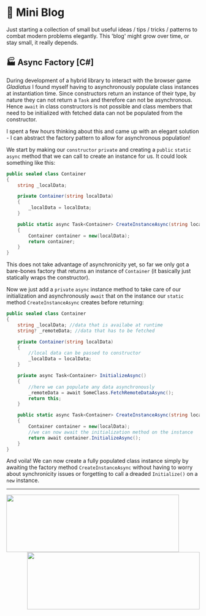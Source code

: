# 📝 Mini Blog

Just starting a collection of small but useful ideas / tips / tricks / patterns to combat modern problems elegantly. This 'blog' might grow over time, or stay small, it really depends.

## 🏭 Async Factory [C#]

During development of a hybrid library to interact with the browser game *Gladiatus* I found myself having to asynchronously populate class instances at instantiation time. Since constructors return an instance of their type, by nature they can not return a `Task` and therefore can not be asynchronous. Hence `await` in class constructors is not possible and class members that need to be initialized with fetched data can not be populated from the constructor.

I spent a few hours thinking about this and came up with an elegant solution - I can abstract the factory pattern to allow for asynchronous population!

We start by making our `constructor` `private` and creating a `public` `static` `async` method that we can call to create an instance for us. It could look something like this:

```C#
public sealed class Container
{
    string _localData;

    private Container(string localData)
    {
        _localData = localData;
    }

    public static async Task<Container> CreateInstanceAsync(string localData)
    {
        Container container = new(localData);
        return container;
    }
}
```

This does not take advantage of asynchronicity yet, so far we only got a bare-bones factory that returns an instance of `Container` (it basically just statically wraps the constructor).

Now we just add a `private` `async` instance method to take care of our initialization and asynchronously `await` that on the instance our `static` method `CreateInstanceAsync` creates before returning:

```C#
public sealed class Container
{
    string _localData; //data that is availabe at runtime
    string? _remoteData; //data that has to be fetched

    private Container(string localData)
    {
        //local data can be passed to constructor
        _localData = localData;
    }

    private async Task<Container> InitializeAsync()
    {
        //here we can populate any data asynchronously
        _remoteData = await SomeClass.FetchRemoteDataAsync();
        return this;
    }

    public static async Task<Container> CreateInstanceAsync(string localData)
    {
        Container container = new(localData);
        //we can now await the initialization method on the instance
        return await container.InitializeAsync();
    }
}
```

And voila! We can now create a fully populated class instance simply by awaiting the factory method `CreateInstanceAsync` without having to worry about synchronicity issues or forgetting to call a dreaded `Initialize()` on a `new` instance.
____________________


<img align="left" width="450" height="150" src="https://github-readme-stats.vercel.app/api?username=0tii&show_icons=true&theme=tokyonight" />

<img align="right" width="450" height="150" src="https://github-readme-stats.vercel.app/api/top-langs/?username=0tii&layout=compact" />

